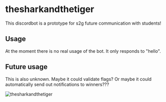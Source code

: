 # thesharkandthetiger

This discordbot is a prototype for s2g future communication with students!

## Usage

At the moment there is no real usage of the bot. It only responds to "hello".

## Future usage

This is also unknown. Maybe it could validate flags? Or maybe it could automatically send out notifications to winners???

![thesharkandthetiger](https://upload.wikimedia.org/wikipedia/commons/thumb/3/39/Tiger_shark.jpg/1200px-Tiger_shark.jpg)